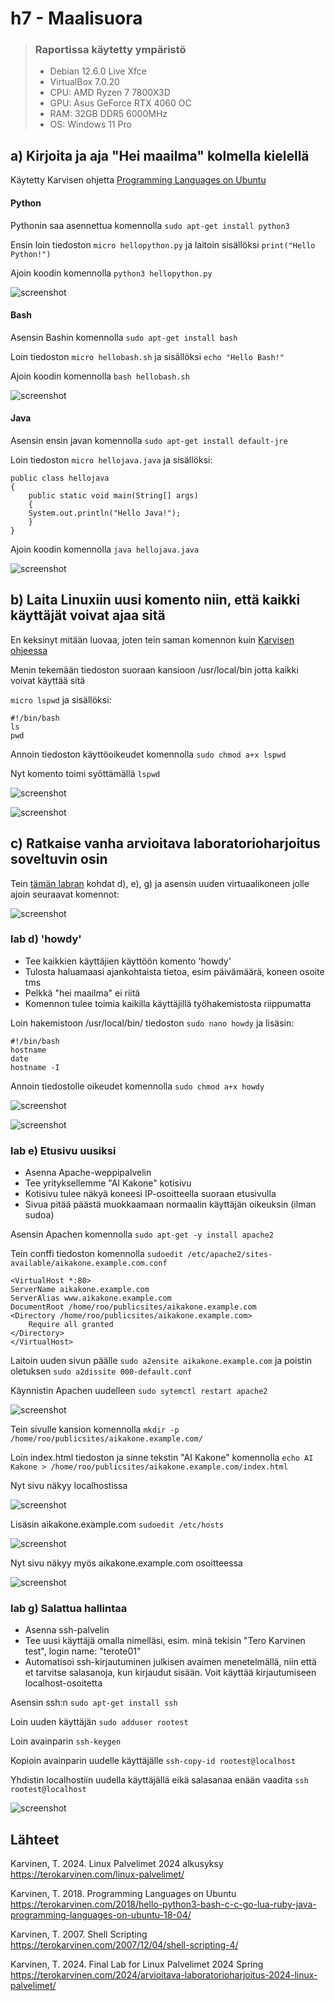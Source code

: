 # h7 - Maalisuora

>### Raportissa käytetty ympäristö
>- Debian 12.6.0 Live Xfce
>- VirtualBox 7.0.20
>- CPU: AMD Ryzen 7 7800X3D
>- GPU: Asus GeForce RTX 4060 OC
>- RAM: 32GB DDR5 6000MHz
>- OS: Windows 11 Pro

## a) Kirjoita ja aja "Hei maailma" kolmella kielellä

Käytetty Karvisen ohjetta [Programming Languages on Ubuntu](https://terokarvinen.com/2018/hello-python3-bash-c-c-go-lua-ruby-java-programming-languages-on-ubuntu-18-04/)

#### Python

Pythonin saa asennettua komennolla `sudo apt-get install python3`

Ensin loin tiedoston `micro hellopython.py` ja laitoin sisällöksi `print("Hello Python!")`

Ajoin koodin komennolla `python3 hellopython.py`

![screenshot](https://i.imgur.com/CWrRyLx.png)

#### Bash

Asensin Bashin komennolla `sudo apt-get install bash`

Loin tiedoston `micro hellobash.sh` ja sisällöksi `echo "Hello Bash!"`

Ajoin koodin komennolla `bash hellobash.sh`

![screenshot](https://i.imgur.com/4YbMXFh.png)

#### Java

Asensin ensin javan komennolla `sudo apt-get install default-jre`

Loin tiedoston `micro hellojava.java` ja sisällöksi:

    public class hellojava
    {
        public static void main(String[] args)
        {
        System.out.println("Hello Java!");
        }
    }

Ajoin koodin komennolla `java hellojava.java`

![screenshot](https://i.imgur.com/0jLx8JS.png)

## b) Laita Linuxiin uusi komento niin, että kaikki käyttäjät voivat ajaa sitä

En keksinyt mitään luovaa, joten tein saman komennon kuin [Karvisen ohjeessa](https://terokarvinen.com/2007/12/04/shell-scripting-4/)

Menin tekemään tiedoston suoraan kansioon /usr/local/bin jotta kaikki voivat käyttää sitä

`micro lspwd` ja sisällöksi:

    #!/bin/bash
    ls
    pwd

Annoin tiedoston käyttöoikeudet komennolla `sudo chmod a+x lspwd`

Nyt komento toimi syöttämällä `lspwd`

![screenshot](https://i.imgur.com/vBUApXA.png)

![screenshot](https://i.imgur.com/deRpvFf.png)

## c) Ratkaise vanha arvioitava laboratorioharjoitus soveltuvin osin

Tein [tämän labran](https://terokarvinen.com/2024/arvioitava-laboratorioharjoitus-2024-linux-palvelimet/) kohdat d), e), g) ja asensin uuden virtuaalikoneen jolle ajoin seuraavat komennot:

![screenshot](https://i.imgur.com/B6KwMOb.png)

### lab d) 'howdy'
- Tee kaikkien käyttäjien käyttöön komento 'howdy'
- Tulosta haluamaasi ajankohtaista tietoa, esim päivämäärä, koneen osoite tms
- Pelkkä "hei maailma" ei riitä
- Komennon tulee toimia kaikilla käyttäjillä työhakemistosta riippumatta

Loin hakemistoon /usr/local/bin/ tiedoston `sudo nano howdy` ja lisäsin:

    #!/bin/bash
    hostname
    date
    hostname -I

Annoin tiedostolle oikeudet komennolla `sudo chmod a+x howdy`

![screenshot](https://i.imgur.com/9QjmxLO.png)

![screenshot](https://i.imgur.com/8fKZ0hh.png)

### lab e) Etusivu uusiksi
- Asenna Apache-weppipalvelin
- Tee yrityksellemme "AI Kakone" kotisivu
- Kotisivu tulee näkyä koneesi IP-osoitteella suoraan etusivulla
- Sivua pitää päästä muokkaamaan normaalin käyttäjän oikeuksin (ilman sudoa)

Asensin Apachen komennolla `sudo apt-get -y install apache2`

Tein conffi tiedoston komennolla `sudoedit /etc/apache2/sites-available/aikakone.example.com.conf`

    <VirtualHost *:80>
    ServerName aikakone.example.com
    ServerAlias www.aikakone.example.com
    DocumentRoot /home/roo/publicsites/aikakone.example.com
    <Directory /home/roo/publicsites/aikakone.example.com>
        Require all granted
    </Directory>
    </VirtualHost>

Laitoin uuden sivun päälle `sudo a2ensite aikakone.example.com` ja poistin oletuksen `sudo a2dissite 000-default.conf`

Käynnistin Apachen uudelleen `sudo sytemctl restart apache2`

![screenshot](https://i.imgur.com/O3h76Uq.png)

Tein sivulle kansion komennolla `mkdir -p /home/roo/publicsites/aikakone.example.com/`

Loin index.html tiedoston ja sinne tekstin "AI Kakone" komennolla `echo AI Kakone > /home/roo/publicsites/aikakone.example.com/index.html`

Nyt sivu näkyy localhostissa

![screenshot](https://i.imgur.com/O6eJlBm.png)

Lisäsin aikakone.example.com `sudoedit /etc/hosts`

![screenshot](https://i.imgur.com/OWxIwO2.png)

Nyt sivu näkyy myös aikakone.example.com osoitteessa

![screenshot](https://i.imgur.com/oAUh8wv.png)

### lab g) Salattua hallintaa
- Asenna ssh-palvelin
- Tee uusi käyttäjä omalla nimelläsi, esim. minä tekisin "Tero Karvinen test", login name: "terote01"
- Automatisoi ssh-kirjautuminen julkisen avaimen menetelmällä, niin että et tarvitse salasanoja, kun kirjaudut sisään. Voit käyttää kirjautumiseen localhost-osoitetta

Asensin ssh:n `sudo apt-get install ssh`

Loin uuden käyttäjän `sudo adduser rootest`

Loin avainparin `ssh-keygen`

Kopioin avainparin uudelle käyttäjälle `ssh-copy-id rootest@localhost`

Yhdistin localhostiin uudella käyttäjällä eikä salasanaa enään vaadita `ssh rootest@localhost`

![screenshot](https://i.imgur.com/iQXgK4K.png)


## Lähteet
Karvinen, T. 2024. Linux Palvelimet 2024 alkusyksy https://terokarvinen.com/linux-palvelimet/

Karvinen, T. 2018. Programming Languages on Ubuntu https://terokarvinen.com/2018/hello-python3-bash-c-c-go-lua-ruby-java-programming-languages-on-ubuntu-18-04/

Karvinen, T. 2007. Shell Scripting https://terokarvinen.com/2007/12/04/shell-scripting-4/

Karvinen, T. 2024. Final Lab for Linux Palvelimet 2024 Spring https://terokarvinen.com/2024/arvioitava-laboratorioharjoitus-2024-linux-palvelimet/
